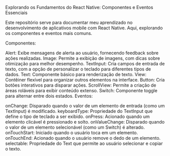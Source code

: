 Explorando os Fundamentos do React Native: Componentes e Eventos Essenciais

Este repositório serve para documentar meu aprendizado  no desenvolvimento de aplicativos mobile com React Native. Aqui, explorando os componentes e eventos mais comuns.

Componentes:

Alert: Exibe mensagens de alerta ao usuário, fornecendo feedback sobre ações realizadas.
Image: Permite a exibição de imagens, com dicas sobre otimização para melhor desempenho.
TextInput: Cria campos de entrada de texto, com a opção de personalizar o teclado para diferentes tipos de dados.
Text: Componente básico para renderização de texto.
View: Contêiner flexível para organizar outros elementos na interface.
Button: Cria botões interativos para disparar ações.
ScrollView: Permite a criação de áreas roláveis para exibir conteúdo extenso.
Switch: Componente toggle para alternar entre dois estados.
Eventos:

onChange: Disparado quando o valor de um elemento de entrada (como um TextInput) é modificado.
keyboardType: Propriedade do TextInput que define o tipo de teclado a ser exibido.
onPress: Acionado quando um elemento clicável é pressionado e solto.
onValueChange: Disparado quando o valor de um elemento selecionável (como um Switch) é alterado.
onTouchStart: Iniciado quando o usuário toca em um elemento.
onTouchEnd: Acionado quando o usuário remove o dedo de um elemento.
selectable: Propriedade do Text que permite ao usuário selecionar e copiar o texto.

